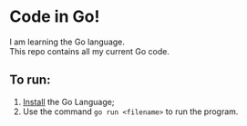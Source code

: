 # Code in Go!

I am learning the Go language.  
This repo contains all my current Go code.

## To run:

1. [Install](https://golang.org/dl/) the Go Language;
2. Use the command `go run <filename>` to run the program.

